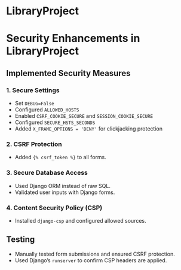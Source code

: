 # LibraryProject
# Security Enhancements in LibraryProject

## Implemented Security Measures

### 1. Secure Settings
- Set `DEBUG=False`
- Configured `ALLOWED_HOSTS`
- Enabled `CSRF_COOKIE_SECURE` and `SESSION_COOKIE_SECURE`
- Configured `SECURE_HSTS_SECONDS`
- Added `X_FRAME_OPTIONS = 'DENY'` for clickjacking protection

### 2. CSRF Protection
- Added `{% csrf_token %}` to all forms.

### 3. Secure Database Access
- Used Django ORM instead of raw SQL.
- Validated user inputs with Django forms.

### 4. Content Security Policy (CSP)
- Installed `django-csp` and configured allowed sources.

## Testing
- Manually tested form submissions and ensured CSRF protection.
- Used Django’s `runserver` to confirm CSP headers are applied.
